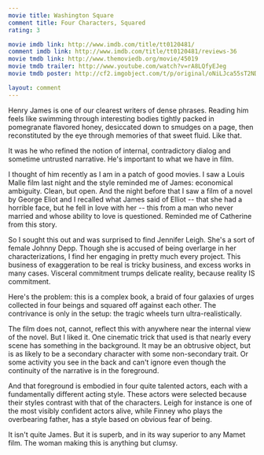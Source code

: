 ```yaml
---
movie title: Washington Square
comment title: Four Characters, Squared
rating: 3

movie imdb link: http://www.imdb.com/title/tt0120481/
comment imdb link: http://www.imdb.com/title/tt0120481/reviews-36
movie tmdb link: http://www.themoviedb.org/movie/45019
movie tmdb trailer: http://www.youtube.com/watch?v=rA8LQfyEJeg
movie tmdb poster: http://cf2.imgobject.com/t/p/original/oNiLJca55sT2NDJNUbJPMLlGUdO.jpg

layout: comment
---
```


Henry James is one of our clearest writers of dense phrases. Reading him feels like swimming through interesting bodies tightly packed in pomegranate flavored honey, desiccated down to smudges on a page, then reconstituted by the eye through memories of that sweet fluid. Like that.

It was he who refined the notion of internal, contradictory dialog and sometime untrusted narrative. He's important to what we have in film.

I thought of him recently as I am in a patch of good movies. I saw a Louis Malle film last night and the style reminded me of James: economical ambiguity. Clean, but open. And the night before that I saw a film of a novel by George Eliot and I recalled what James said of Elliot -- that she had a horrible face, but he fell in love with her -- this from a man who never married and whose ability to love is questioned. Reminded me of Catherine from this story.

So I sought this out and was surprised to find Jennifer Leigh. She's a sort of female Johnny Depp. Though she is accused of being overlarge in her characterizations, I find her engaging in pretty much every project. This business of exaggeration to be real is tricky business, and excess works in many cases. Visceral commitment trumps delicate reality, because reality IS commitment.

Here's the problem: this is a complex book, a braid of four galaxies of urges collected in four beings and squared off against each other. The contrivance is only in the setup: the tragic wheels turn ultra-realistically.

The film does not, cannot, reflect this with anywhere near the internal view of the novel. But I liked it. One cinematic trick that used is that nearly every scene has something in the background. It may be an obtrusive object, but is as likely to be a secondary character with some non-secondary trait. Or some activity you see in the back and can't ignore even though the continuity of the narrative is in the foreground.

And that foreground is embodied in four quite talented actors, each with a fundamentally different acting style. These actors were selected because their styles contrast with that of the characters. Leigh for instance is one of the most visibly confident actors alive, while Finney who plays the overbearing father, has a style based on obvious fear of being.

It isn't quite James. But it is superb, and in its way superior to any Mamet film. The woman making this is anything but clumsy.